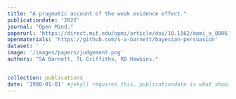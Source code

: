 ```yaml
---
title: "A pragmatic account of the weak evidence effect."
publicationdate: '2022'
journal: "Open Mind."
paperurl: 'https://direct.mit.edu/opmi/article/doi/10.1162/opmi_a_00061/112696/A-Pragmatic-Account-of-the-Weak-Evidence-Effect'
openmaterials: 'https://github.com/s-a-barnett/bayesian-persuasion'
dataset: ' '
image: '/images/papers/judgement.png'
authors: "SA Barnett, TL Griffiths, RD Hawkins."


collection: publications
date: '1900-01-01' #jekyll requires this. publicationdate is what shows up
---
```


